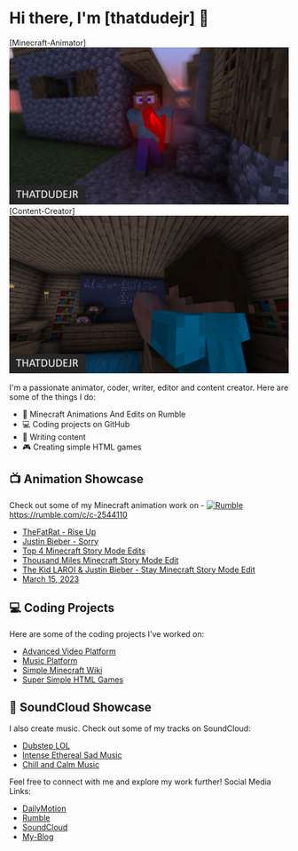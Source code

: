 # Hi there, I'm [thatdudejr] 👋
 [Minecraft-Animator]
 ![Animator](Animator.png) 
 [Content-Creator]
  ![Content Creator](content-creator.png)

I'm a passionate animator, coder, writer, editor and content creator. Here are some of the things I do:


- 🎥 Minecraft Animations And Edits on Rumble
- 💻 Coding projects on GitHub
- 📝 Writing content
- 🎮 Creating simple HTML games

## 📺 Animation Showcase

Check out some of my Minecraft animation work on - [![Rumble](https://rumble.com/img/rumble-full-logo-v4.svg)](https://rumble.com/c/c-2544110)
https://rumble.com/c/c-2544110
- [TheFatRat - Rise Up](https://rumble.com/v3e8tvd-thefatrat-rise-up-minecraft-music-video-animation-test.html)
- [Justin Bieber - Sorry](https://rumble.com/v305rsw-justin-bieber-sorry-minecraft-music-video-animation.html)
- [Top 4 Minecraft Story Mode Edits](https://rumble.com/v2e28xx-top-4-minecraft-story-mode-music-video-edits.html)
- [Thousand Miles Minecraft Story Mode Edit](https://rumble.com/v2dc1sg-thousand-miles-minecraft-story-mode-edit.html)
- [The Kid LAROI & Justin Bieber - Stay Minecraft Story Mode Edit](https://rumble.com/v2dc0vq-the-kid-laroi-justin-bieber-stay-minecraft-story-mode-edit.html)
- [March 15, 2023](https://rumble.com/v2dbzkg-march-15-2023.html)


## 💻 Coding Projects

Here are some of the coding projects I've worked on:

- [Advanced Video Platform](https://github.com/thatdudejr/advanced-php-video-platform)
- [Music Platform](https://github.com/thatdudejr/advanced-php-video-platform)
- [Simple Minecraft Wiki](https://github.com/thatdudejr/mcwiki)
- [Super Simple HTML Games](https://github.com/thatdudejr/mchtmlgames)


## 🎵 SoundCloud Showcase

I also create music. Check out some of my tracks on SoundCloud:

- [Dubstep LOL](https://soundcloud.com/herozome/dubstep-lol)
- [Intense Ethereal Sad Music](https://soundcloud.com/herozome/intense-ethereal-sad-music)
- [Chill and Calm Music](https://soundcloud.com/herozome/chill-and-calm-music)

Feel free to connect with me and explore my work further!
Social Media Links:

- [DailyMotion](https://www.dailymotion.com/dm_33435d799ebebc62413dfdc30f66f81d)
- [Rumble](https://rumble.com/c/c-2544110)
- [SoundCloud](https://soundcloud.com/herozome)
- [My-Blog](http://thatdudejr.orgfree.com/)

